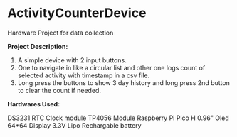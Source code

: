 # ActivityCounterDevice
Hardware Project for data collection

**Project Description:**

1. A simple device with 2 input buttons.
2. One to navigate in like a circular list and other one logs count of selected activity with timestamp in a csv file.
3. Long press the buttons to show 3 day history and long press 2nd button to clear the count if needed.


**Hardwares Used:**

DS3231 RTC Clock module
TP4056 Module
Raspberry Pi Pico H
0.96" Oled 64*64 Display 
3.3V Lipo Rechargable battery
